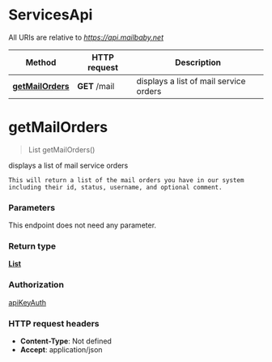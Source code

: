 # ServicesApi

All URIs are relative to *https://api.mailbaby.net*

| Method | HTTP request | Description |
|------------- | ------------- | -------------|
| [**getMailOrders**](ServicesApi.md#getMailOrders) | **GET** /mail | displays a list of mail service orders |


<a name="getMailOrders"></a>
# **getMailOrders**
> List getMailOrders()

displays a list of mail service orders

    This will return a list of the mail orders you have in our system including their id, status, username, and optional comment.

### Parameters
This endpoint does not need any parameter.

### Return type

[**List**](../Models/MailOrder.md)

### Authorization

[apiKeyAuth](../README.md#apiKeyAuth)

### HTTP request headers

- **Content-Type**: Not defined
- **Accept**: application/json


